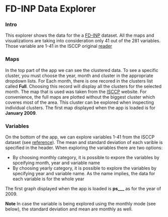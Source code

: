 
# FD-INP Data Explorer
### Intro
This explorer shows the data for the a [FD-INP](http://isccp.giss.nasa.gov/outgoing/FLUX/INP/) dataset. 
All the maps and visualizations are taking into consideration only 41 out of the 281 variables.
Those variable are 1-41 in the ISCCP original [reader](http://isccp.giss.nasa.gov/outgoing/FLUX/INP/read_i2_FD_inp.f)

### Maps
In the top part of the app we can see the clustered data. To see a specific cluster, you must choose the year, month and cluster in the appropriate dropdown lists. 
For Each month, there is one recored in the clusters list called **Full**. Choosing this record will display all the clusters for the selected month.
The map that is used was taken from the [ISCCP](http://isccp.giss.nasa.gov/docs/mapgridinfo.html) website.
For convenience, the full maps are plotted without the biggest cluster which coveres most of the area. This cluster can be explored when inspecting individual clusters.
The first map displayed when the app is loaded is for **January 2009**.

### Variables
On the bottom of the app, we can explore variables 1-41 from the ISCCP dataset (see [reference](http://isccp.giss.nasa.gov/outgoing/FLUX/INP/read_i2_FD_inp.f)). The mean and standard deviation of each varible is specified in the header. 
When exploring the variables there are two options:

- By choosing monthly category, it is possible to expore the variables by spceifying month, year and variable name
- By choosing yearly category, it is possible to explore the variables by specifying year and variable name. As the name implies, the data for each variable is for the whole year

The first graph displayed when the app is loaded is **ps___** as for the year of 2009.

**Note**
In case the variable is being explored using the monthly mode (see below), the standard deviation and mean are monthly as well.